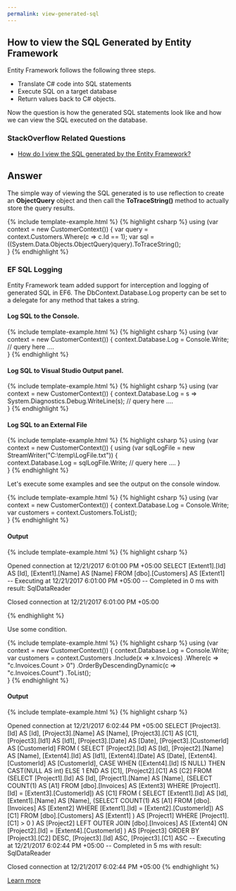 ```yaml
---
permalink: view-generated-sql
---
```


## How to view the SQL Generated by Entity Framework

Entity Framework follows the following three steps.

 - Translate C# code into SQL statements
 - Execute SQL on a target database
 - Return values back to C# objects. 

Now the question is how the generated SQL statements look like and how we can view the SQL executed on the database.

### StackOverflow Related Questions

 - [How do I view the SQL generated by the Entity Framework?](https://stackoverflow.com/questions/1412863/how-do-i-view-the-sql-generated-by-the-entity-framework)

## Answer

The simple way of viewing the SQL generated is to use reflection to create an **ObjectQuery** object and then call the **ToTraceString()** method to actually store the query results.

{% include template-example.html %} 
{% highlight csharp %}
using (var context = new CustomerContext())
{
    var query = context.Customers.Where(c => c.Id == 1); 
    var sql = ((System.Data.Objects.ObjectQuery)query).ToTraceString();  
}
{% endhighlight %}

### EF SQL Logging

Entity Framework team added support for interception and logging of generated SQL in EF6. The DbContext.Database.Log property can be set to a delegate for any method that takes a string.

#### Log SQL to the Console.

{% include template-example.html %} 
{% highlight csharp %}
using (var context = new CustomerContext())
{
    context.Database.Log = Console.Write; 
    // query here ....  
}
{% endhighlight %}

#### Log SQL to Visual Studio Output panel.

{% include template-example.html %} 
{% highlight csharp %}
using (var context = new CustomerContext())
{
    context.Database.Log = s => System.Diagnostics.Debug.WriteLine(s); 
    // query here ....  
}
{% endhighlight %}

#### Log SQL to an External File

{% include template-example.html %} 
{% highlight csharp %}
using (var context = new CustomerContext())
{
    using (var sqlLogFile = new StreamWriter("C:\\temp\\LogFile.txt"))
    {          
         context.Database.Log = sqlLogFile.Write;
         // query here ....
   }   
}
{% endhighlight %}

Let's execute some examples and see the output on the console window.

{% include template-example.html %} 
{% highlight csharp %}
using (var context = new CustomerContext())
{
    context.Database.Log = Console.Write;
    var customers = context.Customers.ToList();    
}
{% endhighlight %}

#### Output

{% include template-example.html %} 
{% highlight csharp %}

Opened connection at 12/21/2017 6:01:00 PM +05:00
SELECT
    [Extent1].[Id] AS [Id],
    [Extent1].[Name] AS [Name]
    FROM [dbo].[Customers] AS [Extent1]
-- Executing at 12/21/2017 6:01:00 PM +05:00
-- Completed in 0 ms with result: SqlDataReader

Closed connection at 12/21/2017 6:01:00 PM +05:00

{% endhighlight %}

Use some condition. 

{% include template-example.html %} 
{% highlight csharp %}
using (var context = new CustomerContext())
{
    context.Database.Log = Console.Write;
    var customers = context.Customers
        .Include(x => x.Invoices)
        .Where(c => "c.Invoices.Count > 0")
        .OrderByDescendingDynamic(c => "c.Invoices.Count")
        .ToList();    
}
{% endhighlight %}

#### Output

{% include template-example.html %} 
{% highlight csharp %}

Opened connection at 12/21/2017 6:02:44 PM +05:00
SELECT
    [Project3].[Id] AS [Id],
    [Project3].[Name] AS [Name],
    [Project3].[C1] AS [C1],
    [Project3].[Id1] AS [Id1],
    [Project3].[Date] AS [Date],
    [Project3].[CustomerId] AS [CustomerId]
    FROM ( SELECT
        [Project2].[Id] AS [Id],
        [Project2].[Name] AS [Name],
        [Extent4].[Id] AS [Id1],
        [Extent4].[Date] AS [Date],
        [Extent4].[CustomerId] AS [CustomerId],
        CASE WHEN ([Extent4].[Id] IS NULL) THEN CAST(NULL AS int) ELSE 1 END AS [C1],
        [Project2].[C1] AS [C2]
        FROM   (SELECT
            [Project1].[Id] AS [Id],
            [Project1].[Name] AS [Name],
            (SELECT
                COUNT(1) AS [A1]
                FROM [dbo].[Invoices] AS [Extent3]
                WHERE [Project1].[Id] = [Extent3].[CustomerId]) AS [C1]
            FROM ( SELECT
                [Extent1].[Id] AS [Id],
                [Extent1].[Name] AS [Name],
                (SELECT
                    COUNT(1) AS [A1]
                    FROM [dbo].[Invoices] AS [Extent2]
                    WHERE [Extent1].[Id] = [Extent2].[CustomerId]) AS [C1]
                FROM [dbo].[Customers] AS [Extent1]
            )  AS [Project1]
            WHERE [Project1].[C1] > 0 ) AS [Project2]
        LEFT OUTER JOIN [dbo].[Invoices] AS [Extent4] ON [Project2].[Id] = [Extent4].[CustomerId]
    )  AS [Project3]
    ORDER BY [Project3].[C2] DESC, [Project3].[Id] ASC, [Project3].[C1] ASC
-- Executing at 12/21/2017 6:02:44 PM +05:00
-- Completed in 5 ms with result: SqlDataReader

Closed connection at 12/21/2017 6:02:44 PM +05:00
{% endhighlight %}

[Learn more](https://msdn.microsoft.com/en-us/library/dn469464(v=vs.113).aspx)
